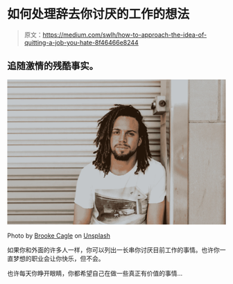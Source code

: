 # 如何处理辞去你讨厌的工作的想法

> 原文：<https://medium.com/swlh/how-to-approach-the-idea-of-quitting-a-job-you-hate-8f46466e8244>

## 追随激情的残酷事实。

![](img/3ce89d2832ce1cc0c5be3051fdf985c0.png)

Photo by [Brooke Cagle](https://unsplash.com/photos/Nm70URdtf3c?utm_source=unsplash&utm_medium=referral&utm_content=creditCopyText) on [Unsplash](https://unsplash.com/search/photos/work?utm_source=unsplash&utm_medium=referral&utm_content=creditCopyText)

如果你和外面的许多人一样，你可以列出一长串你讨厌目前工作的事情。也许你一直梦想的职业会让你快乐，但不会。

也许每天你睁开眼睛，你都希望自己在做一些真正有价值的事情…